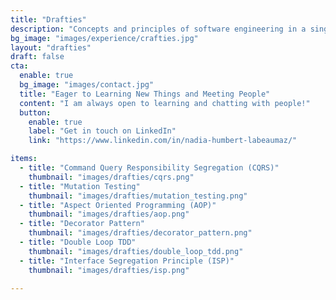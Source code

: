 ```yaml
---
title: "Drafties"
description: "Concepts and principles of software engineering in a single drawing!"
bg_image: "images/experience/crafties.jpg"
layout: "drafties"
draft: false
cta:
  enable: true
  bg_image: "images/contact.jpg"
  title: "Eager to Learning New Things and Meeting People"
  content: "I am always open to learning and chatting with people!"
  button:
    enable: true
    label: "Get in touch on LinkedIn"
    link: "https://www.linkedin.com/in/nadia-humbert-labeaumaz/"

items:
  - title: "Command Query Responsibility Segregation (CQRS)"
    thumbnail: "images/drafties/cqrs.png"
  - title: "Mutation Testing"
    thumbnail: "images/drafties/mutation_testing.png"
  - title: "Aspect Oriented Programming (AOP)"
    thumbnail: "images/drafties/aop.png"
  - title: "Decorator Pattern"
    thumbnail: "images/drafties/decorator_pattern.png"
  - title: "Double Loop TDD"
    thumbnail: "images/drafties/double_loop_tdd.png"
  - title: "Interface Segregation Principle (ISP)"
    thumbnail: "images/drafties/isp.png"

---
```

